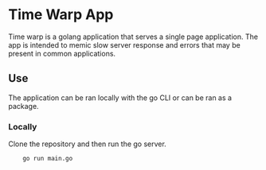 # Time Warp App

Time warp is a golang application that serves a single page application. The app is intended to memic slow server response and errors that may be present in common applications.

## Use

The application can be ran locally with the go CLI or can be ran as a package.

### Locally

Clone the repository and then run the go server.

``` shell
    go run main.go
```
